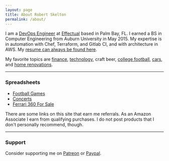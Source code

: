 ```yaml
---
layout: page
title: About Robert Skelton
permalink: /about/
---
```


I am a [DevOps Engineer](https://www.linkedin.com/in/robertjskelton/) at [Effectual](https://www.effectual.com/) based in Palm Bay, FL. I earned a BS in Computer Engineering from Auburn University in May 2015. My expertise is in automation with Chef, Terraform, and Gitlab CI, and with architecture in AWS. My [resume can always be found here](https://rskelton.com/docs/resume.pdf).

My favorite topics are [finance](https://rskelton.com/category/finance/), [technology](https://rskelton.com/category/tech/), craft beer, [college football](https://rskelton.com/football), [cars](https://rskelton.com/category/cars/), and [home renovations](https://rskelton.com/category/renovations/).

----
### Spreadsheets
* [Football Games](https://rskelton.com/football)
* [Concerts](https://rskelton.com/concerts)
* [Ferrari 360 For Sale](https://rskelton.com/360)

There are some links on this site that earn me referrals. As an Amazon Associate I earn from qualifying purchases. I do not post products that I don't personally recommend, though.

----
### Support 
Consider supporting me on [Patreon](https://www.patreon.com/rskelton) or [Paypal](https://www.paypal.com/donate?business=VPAJ4KB8EXFS8&currency_code=USD).
